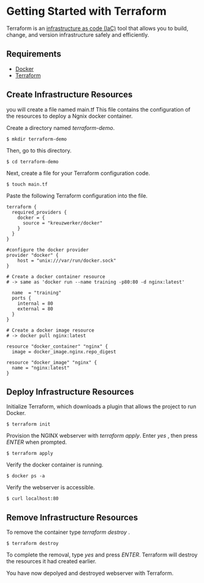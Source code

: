 # Getting Started with Terraform

Terraform is an [infrastructure as code (IaC)](https://www.terraform.io/docs/glossary#infrastructure-as-code) tool that allows you to build, change, and version infrastructure safely and efficiently. 

## Requirements
 
 - [Docker](https://www.docker.com/)
 - [Terraform](https://www.terraform.io/downloads.html) 
 
## Create Infrastructure Resources
you will create a file named main.tf  This file contains the configuration of the resources to deploy a Ngnix docker container.  

Create a directory named _terraform-demo_.

```shell
$ mkdir terraform-demo
```
Then, go to this directory.
```shell
$ cd terraform-demo
```


Next, create a file for your Terraform configuration code.

```shell
$ touch main.tf
```

Paste the following Terraform configuration into the file.

```hcl
terraform {
  required_providers {
    docker = {
      source = "kreuzwerker/docker"
    }
  }
}

#configure the docker provider
provider "docker" {
    host = "unix:///var/run/docker.sock"
}

# Create a docker container resource
# -> same as 'docker run --name training -p80:80 -d nginx:latest'

  name  = "training"
  ports {
    internal = 80
    external = 80
  }
}

# Create a docker image resource
# -> docker pull nginx:latest

resource "docker_container" "nginx" {
  image = docker_image.nginx.repo_digest

resource "docker_image" "nginx" {
  name = "nginx:latest"
}
```

## Deploy Infrastructure Resources
Initialize Terraform, which downloads a plugin that allows the project to run Docker. 

```shell
$ terraform init
```


Provision the NGINX webserver with _terraform apply_.  Enter _yes_ , then press _ENTER_ when prompted.

```shell
$ terraform apply
```

Verify the docker container is running. 
```shell
$ docker ps -a
```



Verify the webserver is accessible.
```shell 
$ curl localhost:80
```


## Remove Infrastructure Resources

To remove the container type _terraform destroy_ .

```shell
$ terraform destroy
```

To complete the removal, type _yes_ and press _ENTER_. Terraform will destroy the resources it had created earlier.

You have now depolyed and destroyed webserver with Terraform.
